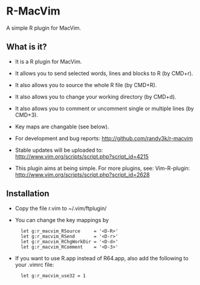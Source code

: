 # R-MacVim
A simple R plugin for MacVim.

## What is it?
- It is a R plugin for MacVim.
 
- It allows you to send selected words, lines and blocks to R (by CMD+r).

- It also allows you to source the whole R file (by CMD+R). 

- It also allows you to change your working directory (by CMD+d).

- It also allows you to comment or uncomment single or multiple lines (by CMD+3).

- Key maps are changable (see below).

- For development and bug reports:
 http://github.com/randy3k/r-macvim

- Stable updates will be uploaded to:
 http://www.vim.org/scripts/script.php?script_id=4215

- This plugin aims at being simple. For more plugins, see:
 Vim-R-plugin: http://www.vim.org/scripts/script.php?script_id=2628

## Installation

- Copy the file r.vim to ~/.vim/ftplugin/

- You can change the key mappings by

        let g:r_macvim_RSource     = '<D-R>'
        let g:r_macvim_RSend       = '<D-r>'
        let g:r_macvim_RChgWorkDir = '<D-d>'
        let g:r_macvim_RComment    = '<D-3>'

- If you want to use R.app instead of R64.app, also add the following to your .vimrc file:

        let g:r_macvim_use32 = 1
